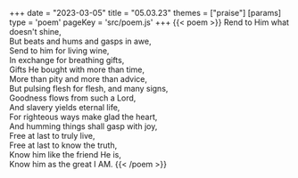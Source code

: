 +++
date = "2023-03-05"
title = "05.03.23"
themes = ["praise"]
[params]
  type = 'poem'
  pageKey = 'src/poem.js'
+++
{{< poem >}}
Rend to Him what doesn't shine,  
But beats and hums and gasps in awe,  
Send to him for living wine,  
In exchange for breathing gifts,  
Gifts He bought with more than time,  
More than pity and more than advice,  
But pulsing flesh for flesh, and many signs,  
Goodness flows from such a Lord,  
And slavery yields eternal life,  
For righteous ways make glad the heart,  
And humming things shall gasp with joy,  
Free at last to truly live,  
Free at last to know the truth,  
Know him like the friend He is,  
Know him as the great I AM.
{{< /poem >}}